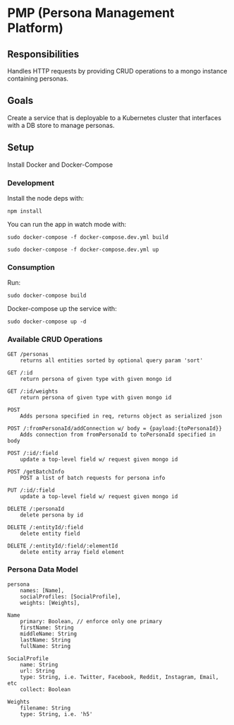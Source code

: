# PMP (Persona Management Platform)

## Responsibilities

Handles HTTP requests by providing CRUD operations to a mongo instance containing personas. 

## Goals

Create a service that is deployable to a Kubernetes cluster that interfaces with a DB store to manage personas.

## Setup

Install Docker and Docker-Compose

### Development

Install the node deps with:

`npm install`

You can run the app in watch mode with:

`sudo docker-compose -f docker-compose.dev.yml build`

`sudo docker-compose -f docker-compose.dev.yml up`

### Consumption

Run:

`sudo docker-compose build`

Docker-compose up the service with:

`sudo docker-compose up -d`

### Available CRUD Operations

    GET /personas
        returns all entities sorted by optional query param 'sort'

    GET /:id
        return persona of given type with given mongo id

    GET /:id/weights
        return persona of given type with given mongo id

    POST 
        Adds persona specified in req, returns object as serialized json 

    POST /:fromPersonaId/addConnection w/ body = {payload:{toPersonaId}}
        Adds connection from fromPersonaId to toPersonaId specified in body

    POST /:id/:field
        update a top-level field w/ request given mongo id

    POST /getBatchInfo
        POST a list of batch requests for persona info

    PUT /:id/:field
        update a top-level field w/ request given mongo id

    DELETE /:personaId 
        delete persona by id

    DELETE /:entityId/:field
        delete entity field

    DELETE /:entityId/:field/:elementId
        delete entity array field element

### Persona Data Model

    persona
        names: [Name],
        socialProfiles: [SocialProfile],
        weights: [Weights],

    Name
        primary: Boolean, // enforce only one primary
        firstName: String
        middleName: String
        lastName: String
        fullName: String

    SocialProfile
        name: String
        url: String
        type: String, i.e. Twitter, Facebook, Reddit, Instagram, Email, etc
        collect: Boolean

    Weights
        filename: String 
        type: String, i.e. 'h5'

